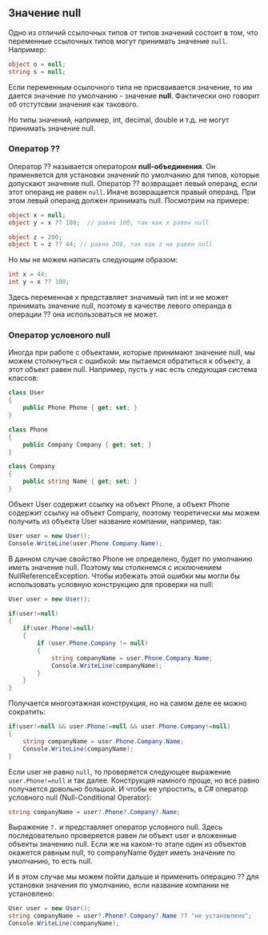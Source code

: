 ## Значение null

Одно из отличий ссылочных типов от типов значений состоит в том, что переменные ссылочных типов могут принимать значение `null`. 
Например:

```cs
object o = null;
string s = null;
```

Если переменным ссылочного типа не присваивается значение, то им дается значение по умолчанию - значение **null**. Фактически оно говорит 
об отстутсвии значения как такового.

Но типы значений, например, int, decimal, double и т.д. не могут принимать значение null.

### Оператор ??

Оператор ?? называется оператором **null-объединения**. Он применяется для установки значений по умолчанию для типов, 
которые допускают значение null. Оператор ?? возвращает левый операнд, если этот операнд не равен `null`. 
Иначе возвращается правый операнд. При этом левый операнд должен принимать null. Посмотрим на примере:

```cs
object x = null;
object y = x ?? 100;  // равно 100, так как x равен null

object z = 200;
object t = z ?? 44; // равно 200, так как z не равен null
```

Но мы не можем написать следующим образом:

```cs
int x = 44;
int y = x ?? 100;
```

Здесь переменная x представляет значимый тип int и не может принимать значение null, поэтому в качестве левого операнда в операции ?? 
она использоваться не может.

### Оператор условного null

Иногда при работе с объектами, которые принимают значение null, мы можем столкнуться с ошибкой: мы пытаемся обратиться к объекту, 
а этот объект равен null. Например, пусть у нас есть следующая система классов:

```cs
class User
{
    public Phone Phone { get; set; }
}

class Phone
{
    public Company Company { get; set; }
}

class Company
{
    public string Name { get; set; }
}
```

Объект User содержит ссылку на объект Phone, а объект Phone содержит ссылку на объект Company, поэтому теоретически мы можем получить из объекта User 
название компании, например, так:

```cs
User user = new User();
Console.WriteLine(user.Phone.Company.Name);
```

В данном случае свойство Phone не определено, будет по умолчанию иметь значение null. Поэтому мы столкнемся с исключением NullReferenceException. 
Чтобы избежать этой ошибки мы могли бы использовать условную конструкцию для проверки на null:

```cs
User user = new User();

if(user!=null)
{
    if(user.Phone!=null)
    {
        if (user.Phone.Company != null)
        {
            string companyName = user.Phone.Company.Name;
            Console.WriteLine(companyName);
        }
    }
}
```

Получается многоэтажная конструкция, но на самом деле ее можно сократить:

```cs
if(user!=null && user.Phone!=null && user.Phone.Company!=null)
{
    string companyName = user.Phone.Company.Name;
    Console.WriteLine(companyName);
}
```

Если user не равно `null`, то проверяется следующее выражение `user.Phone!=null` и так далее. Конструкция намного проще, 
но все равно получается довольно большой. И чтобы ее упростить, в C# оператор условного null (Null-Conditional Operator):

```cs
string companyName = user?.Phone?.Company?.Name;
```

Выражение `?.` и представляет оператор условного null. Здесь последовательно проверяется равен ли объект user и вложенные объекты значению null. Если 
же на каком-то этапе один из объектов окажется равным null, то companyName будет иметь значение по умолчанию, то есть null.

И в этом случае мы можем пойти дальше и применить операцию ?? для установки значения по умолчанию, если название компании не установлено:

```cs
User user = new User();
string companyName = user?.Phone?.Company?.Name ?? "не установлено";
Console.WriteLine(companyName);
```

